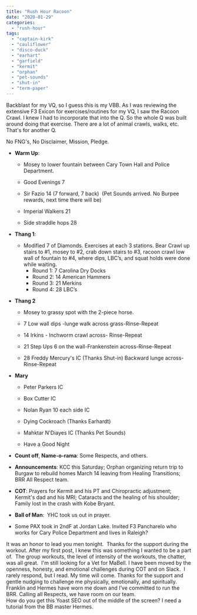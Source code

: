 ```yaml
---
title: "Rush Hour Racoon"
date: "2020-01-29"
categories: 
  - "rush-hour"
tags: 
  - "captain-kirk"
  - "cauliflower"
  - "disco-duck"
  - "earhart"
  - "garfield"
  - "kermit"
  - "orphan"
  - "pet-sounds"
  - "shut-in"
  - "term-paper"
---
```


Backblast for my VQ, so I guess this is my VBB. As I was reviewing the extensive F3 Exicon for exercises/routines for my VQ, I saw the Racoon Crawl. I knew I had to incorporate that into the Q. So the whole Q was built around doing that exercise. There are a lot of animal crawls, walks, etc. That's for another Q.  

No FNG's, No Disclaimer, Mission, Pledge.

- **Warm Up**:
    
    - Mosey to lower fountain between Cary Town Hall and Police Department.
    
    - Good Evenings 7
    
    - Sir Fazio 14 (7 forward, 7 back)  (Pet Sounds arrived. No Burpee rewards, next time there will be)
    
    - Imperial Walkers 21
    
    - Side straddle hops 28

- **Thang 1**:
    - Modified 7 of Diamonds. Exercises at each 3 stations. Bear Crawl up stairs to #1, mosey to #2, crab down stairs to #3, racoon crawl low wall of fountain to #4, where dips, LBC’s, and squat holds were done while waiting. 
        - Round 1: 7 Carolina Dry Docks 
        - Round 2: 14 American Hammers 
        - Round 3: 21 Merkins 
        - Round 4: 28 LBC’s

- **Thang 2**
    
    - Mosey to grassy spot with the 2-piece horse.
    
    - 7 Low wall dips -lunge walk across grass-Rinse-Repeat
    
    - 14 Irkins - Inchworm crawl across- Rinse-Repeat
    
    - 21 Step Ups 6 on the wall-Frankenstein across-Rinse-Repeat
    
    - 28 Freddy Mercury's IC (Thanks Shut-in) Backward lunge across- Rinse-Repeat 

- **Mary**
    
    - Peter Parkers IC
    
    - Box Cutter IC
    
    - Nolan Ryan 10 each side IC
    
    - Dying Cockroach (Thanks Earhardt)
    - Mahktar N'Diayes IC (Thanks Pet Sounds)
    - Have a Good Night

- **Count off**, **Name-o-rama**: Some Respects, and others.
- **Announcements**: KCC this Saturday; Orphan organizing return trip to Burgaw to rebuild homes March 14 leaving from Healing Transitions; BRR All Respect team.
- **COT**: Prayers for Kermit and his PT and Chiropractic adjustment; Kermit's dad and his MRI; Cataracts and the healing of his shoulder; Family lost in the crash with Kobe Bryant.
- **Ball of Man**:  YHC took us out in prayer.
- Some PAX took in 2ndF at Jordan Lake. Invited F3 Pancharelo who works for Cary Police Department and lives in Raleigh?

It was an honor to lead you men tonight.  Thanks for the support during the workout. After my first post, I knew this was something I wanted to be a part of.  The group workouts, the level of intensity of the workouts, the chatter, was all great.  I'm still looking for a Vet for MaBell. I have been moved by the openness, honesty, and emotional challenges during COT and on Slack.  I rarely respond, but I read. My time will come. Thanks for the support and gentle nudging to challenge me physically, emotionally, and spiritually.  Franklin and Hermes have worn me down and I’ve committed to run the BRR. Calling all Respects, we have room on our team.  
How do you get this Yoast SEO out of the middle of the screen? I need a tutorial from the BB master Hermes.
